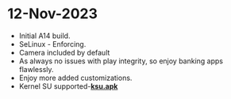 # 12-Nov-2023
- Initial A14 build.
- SeLinux - Enforcing.
- Camera included by default 
- As always no issues with play integrity, so enjoy banking apps flawlessly.
- Enjoy more added
customizations.
- Kernel SU supported-[**ksu.apk**](https://t.me/Alischatroom/1225)

